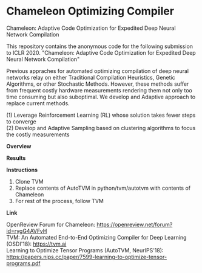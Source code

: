 # Chameleon Optimizing Compiler
Chameleon: Adaptive Code Optimization for Expedited Deep Neural Network Compilation

This repository contains the anonymous code for the following submission to ICLR 2020.
"Chameleon: Adaptive Code Optimization for Expedited Deep Neural Network Compilation" <br/>

Previous appraches for automated optimizing compilation of deep neural networks relay on either Traditional Compilation Heuristics, Genetic Algorithms, or other Stochastic Methods. However, these methods suffer from frequent costly hardware measurements rendering them not only too time consuming but also suboptimal. We develop and Adaptive approach to replace current methods.

(1) Leverage Reinforcement Learning (RL) whose solution takes fewer steps to converge <br/>
(2) Develop and Adaptive Sampling based on clustering algorithms to focus the costly measurements

__Overview__

__Results__

__Instructions__
1. Clone TVM <br/>
2. Replace contents of AutoTVM in python/tvm/autotvm with contents of Chameleon <br/>
3. For rest of the process, follow TVM

__Link__

OpenReview Forum for Chameleon: https://openreview.net/forum?id=rygG4AVFvH <br/>
TVM: An Automated End-to-End Optimizing Compiler for Deep Learning (OSDI'18): https://tvm.ai <br/>
Learning to Optimize Tensor Programs (AutoTVM, NeurIPS'18): https://papers.nips.cc/paper/7599-learning-to-optimize-tensor-programs.pdf <br/>
